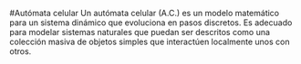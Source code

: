 #Autómata celular
Un autómata celular (A.C.) es un modelo matemático para un sistema dinámico que evoluciona en pasos discretos. Es adecuado para modelar sistemas naturales que puedan ser descritos como una colección masiva de objetos simples que interactúen localmente unos con otros.
